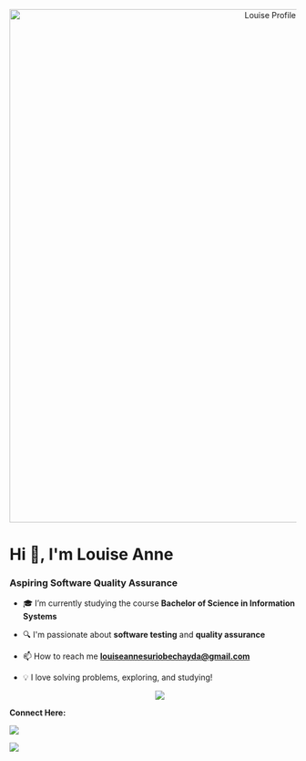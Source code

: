 <p align="center">
  <img src="https://github.com/louiseanne2/louiseanne2/blob/main/porpol.png?raw=true" alt="Louise Profile"  width="900" />
</p>

<h1 align="left">Hi 👋, I'm Louise Anne</h1>
<h3 align="left">Aspiring Software Quality Assurance</h3>

- 🎓 I’m currently studying the course **Bachelor of Science in Information Systems**
- 🔍 I'm passionate about **software testing** and **quality assurance**
- 📫 How to reach me **louiseannesuriobechayda@gmail.com**
- 💡 I love solving problems, exploring, and studying!

  <p align="center">
  <img src="https://github-readme-stats.vercel.app/api?username=louiseanne2&show_icons=true&theme=radical&count_private=true&hide_border=true" />
</p>
  

<p align="left">
  <p><strong> Connect Here: </strong></p>
  <a href="https://www.facebook.com/profile.php?id=61553677047863" target="_blank">
    <img src="https://img.shields.io/badge/Facebook-B36AE2?style=for-the-badge&logo=facebook&logoColor=white"/>
  </a>
  <p align="left">
  <a href="mailto:louiseannesuriobechayda@gmail.com" target="_blank">
    <img src="https://img.shields.io/badge/Email-D14836?style=for-the-badge&logo=gmail&logoColor=white"/>
  </a>
</p>

</p>
<p align="left">
</p>
